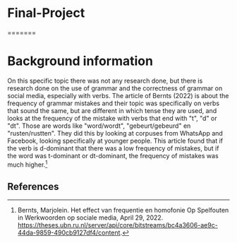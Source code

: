 # Final-Project
=======
# Background information
On this specific topic there was not any research done, but there is research done on the use of grammar and the correctness of grammar on social media, especially with verbs. The article of Bernts (2022) is about the frequency of grammar mistakes and their topic was specifically on verbs that sound the same, but are different in which tense they are used, and looks at the frequency of the mistake with verbs that end with "t", "d" or "dt". Those are words like "word/wordt", "gebeurt/gebeurd" en "rusten/rustten". They did this by looking at corpuses from WhatsApp and Facebook, looking specifically at younger people. This article found that if the verb is d-dominant that there was a low frequency of mistakes, but if the word was t-dominant or dt-dominant, the frequency of mistakes was much higher.[^1]

## References
[^1]: Bernts, Marjolein. Het effect van frequentie en homofonie Op Spelfouten in Werkwoorden op sociale media, April 29, 2022. https://theses.ubn.ru.nl/server/api/core/bitstreams/bc4a3606-ae9c-44da-9859-490cb9127df4/content. 